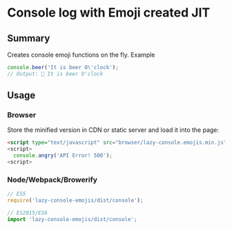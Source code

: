 # Console log with Emoji created JIT

## Summary
Creates console emoji functions on the fly. Example

```js
console.beer('It is beer O\'clock');
// Output: 🍺 It is beer O'clock
```

## Usage

### Browser

Store the minified version in CDN or static server and load it into the page:

```html
<script type="text/javascript" src="browser/lazy-console.emojis.min.js">
<script>
  console.angry('API Error! 500');
<script>
```

### Node/Webpack/Browerify

```js
// ES5
require('lazy-console-emojis/dist/console');

// ES2015/ES6
import 'lazy-console-emojis/dist/console';
```
